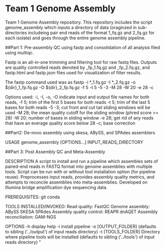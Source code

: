 # Team 1 Genome Assembly

Team 1 Genome Assembly repository. This repository includes the script genome_assembly which inputs a directory of data (oraginzed in sub-directories includeing pair end reads of the format 1_fq.gz and 2_fq.gz for each isolate) and goes through the entire genome assembly pipeline.

##Part 1: Pre-assembly QC using fastp and consolidation of all analysis filed using multiqc.
	
Fastp is an all-in-one trimming and filtering tool for raw fastq files. Outputs are quality controlled reads denoted by <isolatename>_fp_1.fq.gz and <isolatename>_fp_2.fq.gz, and fastp.html and fastp.json files used for visualization of filter results.


The fastp command used was as
fastp -i *_1.fq.gz -I *_2.fq.gz -o ${dir}_1_fp.fq.gz -O ${dir}_2_fp.fq.gz -f 5 -t 5 -5 -3 -M 28 -W 20 -e 28 -c

Options used:
-i, -I, -o, -O indicate input and output file names for both reads, 
-f 5;	trim of the first 5 bases for both reads
-t 5;	trim of the last 5 bases for both reads
-5 -3;	cut front and cut tail sliding windows will be used
-M 28;	the mean quality cutoff for the sliding window (phred score >= 28)
-W 20;	number of bases in sliding window
-e 28;	get rid of any reads that have an everage quality score below 28
-c;	base correction


##Part2: De-novo assembly using skesa, ABySS, and SPAdes assemblers

USAGE
	genome_assembly [OPTIONS...] INPUT_READS_DIRECTORY

##Part 3: Post Assembly QC and Meta-Assembly

DESCRIPTION
A script to install and run a pipeline which assembles sets of paired-end reads in FASTQ format into  genome assemblies with multiple tools.
Script can be run with or without tool installation option (for pipeline reuse).
Preprocesses input reads, provides assembly quality metrics, and attempts to reconcile assemblies into meta-assemblies.
Developed on Illumina bridge amplification dye sequencing data.

PREREQUISITES:
	git
	conda

TOOLS INSTALLED/INVOKED:
	Read quality:
		FastQC
	Genome assembly:
		ABySS
		SKESA
		SPAdes
	Assembly quality control:
		REAPR
		dnAQET
	Assembly reconciliation:
		GAM-NGS

OPTIONS
	-h	display help
	-i	install pipeline
	-o	[OUTPUT_FOLDER] (defaults to sibling ('../output') of input reads directory)
	-t	[TOOLS_FOLDER] Directory where pipeline tools will be installed (defaults to sibling ('../tools') of input reads directory)
"
